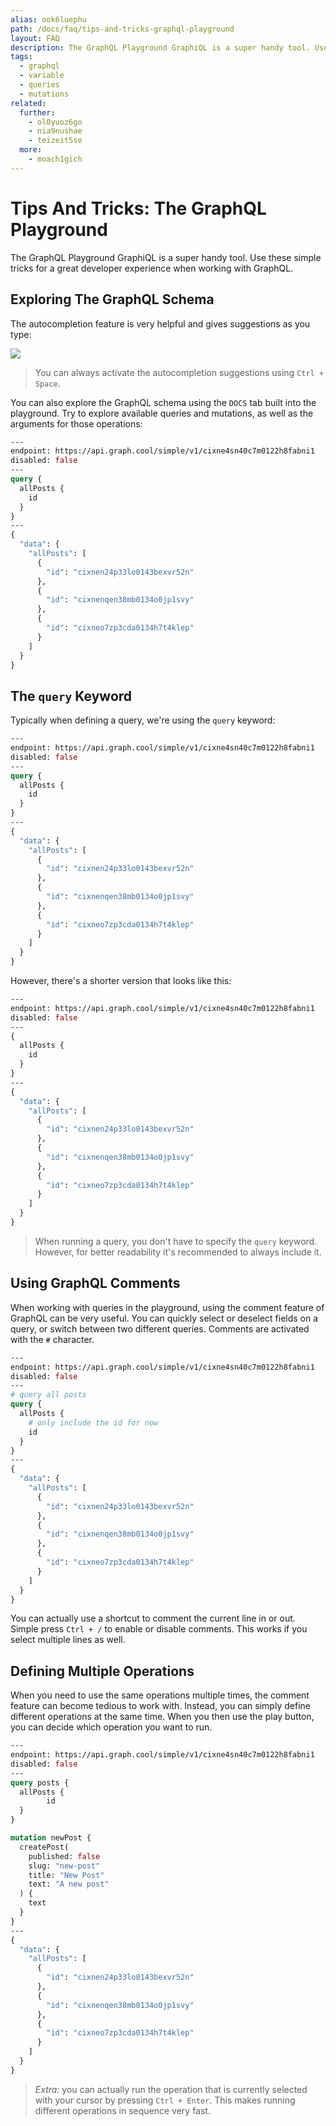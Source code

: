 ```yaml
---
alias: ook6luephu
path: /docs/faq/tips-and-tricks-graphql-playground
layout: FAQ
description: The GraphQL Playground GraphiQL is a super handy tool. Use these simple tricks for a great developer experience when working with GraphQL.
tags:
  - graphql
  - variable
  - queries
  - mutations
related:
  further:
    - ol0yuoz6go
    - nia9nushae
    - teizeit5se
  more:
    - moach1gich
---
```


# Tips And Tricks: The GraphQL Playground

The GraphQL Playground GraphiQL is a super handy tool. Use these simple tricks for a great developer experience when working with GraphQL.

## Exploring The GraphQL Schema

The autocompletion feature is very helpful and gives suggestions as you type:

![](./graphql-autocompletion.gif)

> You can always activate the autocompletion suggestions using `Ctrl + Space`.

You can also explore the GraphQL schema using the `DOCS` tab built into the playground. Try to explore available queries and mutations, as well as the arguments for those operations:

```graphql
---
endpoint: https://api.graph.cool/simple/v1/cixne4sn40c7m0122h8fabni1
disabled: false
---
query {
  allPosts {
    id
  }
}
---
{
  "data": {
    "allPosts": [
      {
        "id": "cixnen24p33lo0143bexvr52n"
      },
      {
        "id": "cixnenqen38mb0134o0jp1svy"
      },
      {
        "id": "cixneo7zp3cda0134h7t4klep"
      }
    ]
  }
}
```

## The `query` Keyword

Typically when defining a query, we're using the `query` keyword:

```graphql
---
endpoint: https://api.graph.cool/simple/v1/cixne4sn40c7m0122h8fabni1
disabled: false
---
query {
  allPosts {
    id
  }
}
---
{
  "data": {
    "allPosts": [
      {
        "id": "cixnen24p33lo0143bexvr52n"
      },
      {
        "id": "cixnenqen38mb0134o0jp1svy"
      },
      {
        "id": "cixneo7zp3cda0134h7t4klep"
      }
    ]
  }
}
```

However, there's a shorter version that looks like this:

```graphql
---
endpoint: https://api.graph.cool/simple/v1/cixne4sn40c7m0122h8fabni1
disabled: false
---
{
  allPosts {
    id
  }
}
---
{
  "data": {
    "allPosts": [
      {
        "id": "cixnen24p33lo0143bexvr52n"
      },
      {
        "id": "cixnenqen38mb0134o0jp1svy"
      },
      {
        "id": "cixneo7zp3cda0134h7t4klep"
      }
    ]
  }
}
```

> When running a query, you don't have to specify the `query` keyword. However, for better readability it's recommended to always include it.

## Using GraphQL Comments

When working with queries in the playground, using the comment feature of GraphQL can be very useful. You can quickly select or deselect fields on a query, or switch between two different queries. Comments are activated with the `#` character.

```graphql
---
endpoint: https://api.graph.cool/simple/v1/cixne4sn40c7m0122h8fabni1
disabled: false
---
# query all posts
query {
  allPosts {
    # only include the id for now
    id
  }
}
---
{
  "data": {
    "allPosts": [
      {
        "id": "cixnen24p33lo0143bexvr52n"
      },
      {
        "id": "cixnenqen38mb0134o0jp1svy"
      },
      {
        "id": "cixneo7zp3cda0134h7t4klep"
      }
    ]
  }
}
```

You can actually use a shortcut to comment the current line in or out. Simple press `Ctrl + /` to enable or disable comments. This works if you select multiple lines as well.

## Defining Multiple Operations

When you need to use the same operations multiple times, the comment feature can become tedious to work with. Instead, you can simply define different operations at the same time. When you then use the play button, you can decide which operation you want to run.

```graphql
---
endpoint: https://api.graph.cool/simple/v1/cixne4sn40c7m0122h8fabni1
disabled: false
---
query posts {
  allPosts {
		id
  }
}

mutation newPost {
  createPost(
    published: false
    slug: "new-post"
    title: "New Post"
    text: "A new post"
  ) {
    text
  }
}
---
{
  "data": {
    "allPosts": [
      {
        "id": "cixnen24p33lo0143bexvr52n"
      },
      {
        "id": "cixnenqen38mb0134o0jp1svy"
      },
      {
        "id": "cixneo7zp3cda0134h7t4klep"
      }
    ]
  }
}
```

> *Extra:* you can actually run the operation that is currently selected with your cursor by pressing `Ctrl + Enter`. This makes running different operations in sequence very fast.
